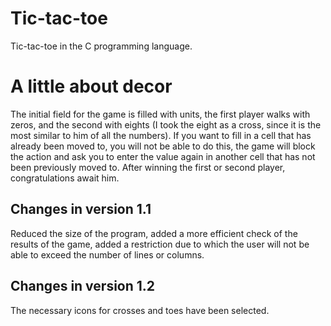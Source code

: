 # Tic-tac-toe
Tic-tac-toe in the C programming language.

# A little about decor
The initial field for the game is filled with units, the first player walks with zeros, and the second with eights (I took the eight as a cross, since it is the most similar to him of all the numbers).
If you want to fill in a cell that has already been moved to, you will not be able to do this, the game will block the action and ask you to enter the value again in another cell that has not been previously moved to.
After winning the first or second player, congratulations await him.

## Changes in version 1.1
Reduced the size of the program, added a more efficient check of the results of the game, added a restriction due to which the user will not be able to exceed the number of lines or columns.

## Changes in version 1.2
The necessary icons for crosses and toes have been selected.
